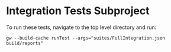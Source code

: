 # Integration Tests Subproject

To run these tests, navigate to the top level directory and run:

```
gw --build-cache runTest --args="suites/FullIntegration.json build/reports"
```
